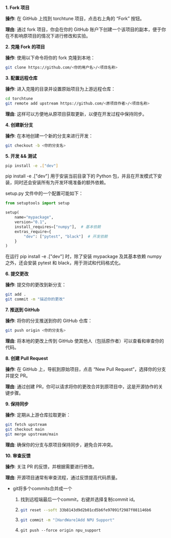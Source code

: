 **1. Fork 项目**

**操作**: 在 GitHub 上找到 torchtune 项目，点击右上角的 “Fork” 按钮。

**理由**: 通过 fork 项目，你会在你的 GitHub 账户下创建一个该项目的副本，便于你在不影响原项目的情况下进行修改和实验。

**2. 克隆 Fork 的项目**

**操作**: 使用以下命令将你的 fork 克隆到本地：

```bash
git clone https://github.com/<你的用户名>/<项目名称>
```

**3. 配置远程仓库**

**操作**: 进入克隆的目录并设置原始项目为上游远程仓库：

```bash
cd torchtune
git remote add upstream https://github.com/<原项目作者>/<项目名称>
```

**理由**: 这样可以方便地从原项目获取更新，以便在开发过程中保持同步。

**4. 创建新分支**

**操作**: 在本地创建一个新的分支来进行开发：

```bash
git checkout -b <你的分支名>
```

**5. 开发 && 测试**

```bash
pip install -e .["dev"]
```

pip install -e .["dev"] 用于安装当前目录下的 Python 包，并且在开发模式下安装，同时还会安装所有为开发环境准备的额外依赖。

setup.py 文件中的一个配置可能如下：

```python
from setuptools import setup

setup(
    name="mypackage",
    version="0.1",
    install_requires=["numpy"],  # 基本依赖
    extras_require={
        "dev": ["pytest", "black"]  # 开发依赖
    }
)
```

在运行 pip install -e .["dev"] 时，除了安装 mypackage 及其基本依赖 numpy 之外，还会安装 pytest 和 black，用于测试和代码格式化。

**6. 提交更改**

**操作**: 提交你的更改到新分支：

```bash
git add .
git commit -m "描述你的更改"
```

**7. 推送到 GitHub**

**操作**: 将你的分支推送到你的 GitHub 仓库：

```bash
git push origin <你的分支名>
```

**理由**: 将本地的更改上传到 GitHub 使其他人（包括原作者）可以查看和审查你的代码。

**8. 创建 Pull Request**

**操作**: 在 GitHub 上，导航到原始项目，点击 “New Pull Request”，选择你的分支并提交 PR。

**理由**: 通过创建 PR，你可以请求将你的更改合并到原项目中，这是开源协作的关键步骤。

**9. 保持同步**

**操作**: 定期从上游仓库拉取更新：

```bash
git fetch upstream
git checkout main
git merge upstream/main
```

**理由**: 确保你的分支与原项目保持同步，避免合并冲突。

**10. 审查反馈**

**操作**: 关注 PR 的反馈，并根据需要进行修改。

**理由**: 开源项目通常有审查流程，通过反馈提高代码质量。



* git将多个commits合并成一个

  1. 找到远程端最后一个commit，右键并选择复制commit id。

  2. ```bash
     git reset --soft 33b8143d9d2b01cd5b6fe97091f2987f081146b6
     ```

  3. ```bash
     git commit -m "[HardWare]Add NPU Support"
     ```

  4. ```
     git push --force origin npu_support
     ```


